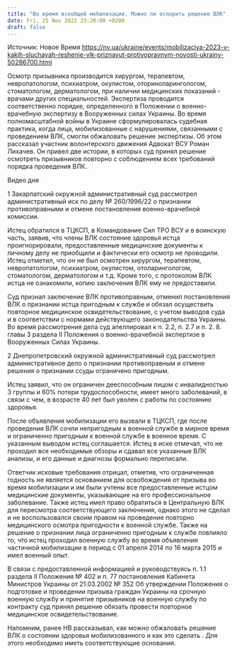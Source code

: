 ```yaml
---
title: "Во время всеобщей мобилизации. Можно ли оспорить решение ВЛК"
date: Fri, 25 Nov 2022 23:28:00 +0200
draft: false
---
```

Источник: Новое Время https://nv.ua/ukraine/events/mobilizaciya-2023-v-kakih-sluchayah-reshenie-vlk-priznayut-protivopravnym-novosti-ukrainy-50286700.html


Осмотр призывника производится хирургом, терапевтом, невропатологом, психиатром, окулистом, оториноларингологом, стоматологом, дерматологом, при наличии медицинских показаний - врачами других специальностей. Экспертиза проводится соответственно порядке, определенного в Положении о военно-врачебную экспертизу в Вооруженных силах Украины. Во время полномасштабной войны в Украине сформулировалась судебная практика, когда лица, мобилизованные с нарушениями, связанными с проведением ВЛК, смогли обжаловать решение экспертизы. Об этом рассказал участник волонтерского движения Адвокат ВСУ Роман Лихачев. Он привел две истории, в которых суд принял решение осмотреть призывников повторно с соблюдением всех требований порядка проведения ВЛК.

 Видео дня   

1 Закарпатский окружной административный суд рассмотрел административный иск по делу № 260/1996/22 о признании противоправными и отмене постановления военно-врачебной комиссии.

Истец обратился в ТЦКСП, в Командование Сил ТРО ВСУ и в воинскую часть, заявив, что члены ВЛК состояние здоровья истца проигнорировали, предоставленные медицинские документы к личному делу не приобщили и фактически его осмотр не проводили. Истец отметил, что он не был осмотрен хирургом, терапевтом, невропатологом, психиатром, окулистом, отоларингологом, стоматологом, дерматологом и т.д. Кроме того, с протоколом ВЛК истца не ознакомили, копию заключения ВЛК ему не предоставили.

Суд признал заключение ВЛК противоправным, отменил постановления ВЛК о признании истца пригодным к службе и обязал осуществить повторное медицинское освидетельствование, с учетом выводов суда и в соответствии с нормами действующего законодательства Украины. Во время рассмотрения дела суд апеллировал к п. 2.2, п. 2.7 и п. 2. 8. главы 3 раздела II Положения о военно-врачебной экспертизе в Вооруженных Силах Украины.

2 Днепропетровский окружной административный суд рассмотрел административное дело о признании противоправным и отмене решения о признании ссуды ограничено пригодным.

Истец заявил, что он ограничен дееспособным лицом с инвалидностью 3 группы и 60% потери трудоспособности, имеет много заболеваний, в связи с чем, в возрасте 40 лет был уволен с работы по состоянию здоровья.

После объявления мобилизации его вызвали в ТЦКСП, где после проведения ВЛК сочли непригодным к военной службе в мирное время и ограниченно пригодным к военной службе в военное время. С указанным выводом истец соглашается. Истец в иске отмечал, что не проходил все необходимые обзоры и сдавал все указанные ВЛК анализы, и его данные и диагнозы формально переписали.

Ответчик исковые требования отрицал, отметив, что ограниченная годность не является основанием для освобождения от призыва во время мобилизации и им были учтены все предоставленные истцом медицинские документы, указывающие на его профессиональное заболевание. Также истец имел право обратиться в Центральную ВЛК для пересмотра соответствующего заключения, однако этого не сделал и не воспользовался своим правом на проведение повторно медицинского осмотра пригодности к военной службе. Также на решение о признании лица ограниченно пригодным к службе повлияло то, что истец проходил военную службу во время объявления частичной мобилизации в период с 01 апреля 2014 по 16 марта 2015 и имел военный опыт.

В связи с предоставленной информацией и руководствуясь п. 1.1 раздела II Положения № 402 и п. 77 постановления Кабинета Министров Украины от 21.03.2002 № 352 Об утверждении Положения о подготовке и проведении призыва граждан Украины на срочную военную службу и принятие призывников на военную службу по контракту суд принял решение обязать провести повторное медицинское освидетельствование.

Напомним, ранее НВ рассказывал, как можно обжаловать решение ВЛК о состоянии здоровья мобилизованного и как это сделать . Для этого необходимо иметь соответствующие основания.
